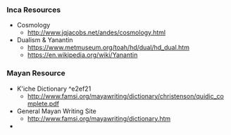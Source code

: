 ### Inca Resources
* Cosmology
	* http://www.jqjacobs.net/andes/cosmology.html
* Dualism & Yanantin
	* https://www.metmuseum.org/toah/hd/dual/hd_dual.htm
	* https://en.wikipedia.org/wiki/Yanantin

### Mayan Resource
* K'iche Dictionary ^e2ef21
	* http://www.famsi.org/mayawriting/dictionary/christenson/quidic_complete.pdf
* General Mayan Writing Site
	* http://www.famsi.org/mayawriting/dictionary.htm
* 